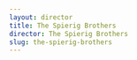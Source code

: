 ```yaml
---
layout: director
title: The Spierig Brothers
director: The Spierig Brothers
slug: the-spierig-brothers
---
```

